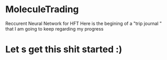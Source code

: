 # MoleculeTrading
Reccurent Neural Network for HFT
Here is the begining of a "trip journal " that I am going to keep regarding my progress
# Let s get this shit started :)
